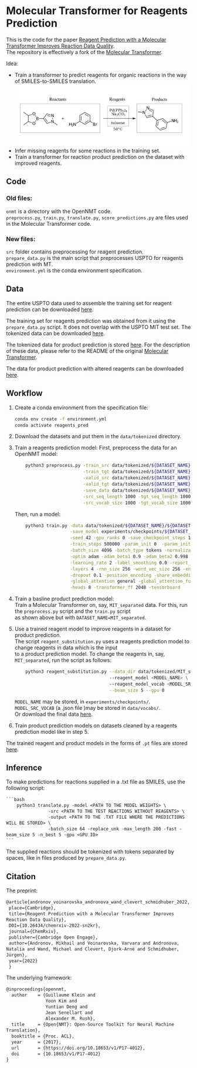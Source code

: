 # Molecular Transformer for Reagents Prediction
This is the code for the paper [Reagent Prediction with a Molecular Transformer Improves Reaction Data Quality](https://doi.org/10.1039/D2SC06798F).  
The repository is effectively a fork of the [Molecular Transformer](https://github.com/pschwllr/MolecularTransformer).  

Idea:
  * Train a transformer to predict reagents for organic reactions in the way of SMILES-to-SMILES translation.
  ![](reactants_vs_reagents.png "")
  * Infer missing reagents for some reactions in the training set.
  * Train a transformer for reaction product prediction on the dataset with improved reagents.

## Code
### Old files:
`onmt` is a directory with the OpenNMT code.  
`preprocess.py`, `train.py`, `translate.py`, `score_predictions.py` are files used in the Molecular Transformer code.
### New files: 
`src` folder contains preprocessing for reagent prediction.  
`prepare_data.py` is the main script that preprocesses USPTO for reagents prediction with MT.  
`environment.yml` is the conda environment specification.

## Data
The entire USPTO data used to assemble the training set for reagent prediction can be downloaded [here](https://ibm.ent.box.com/v/ReactionSeq2SeqDataset). 

The training set for reagents prediction was obtained from it using the `prepare_data.py` script. It does not overlap with the USPTO MIT test set. The tokenized data can be downloaded [here](https://drive.google.com/drive/folders/1Z-8UsXqScwtV4s9oXYYY1OcbDaYvxLWi?usp=sharing).

The tokenized data for product prediction is stored [here](https://ibm.box.com/v/MolecularTransformerData). For the description of these data, please refer to the README of the original [Molecular Transformer](https://github.com/pschwllr/MolecularTransformer).

The data for product prediction with altered reagents can be downloaded [here](https://drive.google.com/drive/folders/1Cr8AsAIYSGaXJuBnlVflBax3ZbEbq89s?usp=sharing).

## Workflow
 1. Create a conda environment from the specification file:
    ```bash
    conda env create -f environment.yml
    conda activate reagents_pred
    ```
 2. Download the datasets and put them in the `data/tokenized` directory.

 3. Train a reagents prediction model:
    First, preprocess the data for an OpenNMT model:
    ```bash
        python3 preprocess.py -train_src data/tokenized/${DATASET_NAME}/src-train.txt \
                              -train_tgt data/tokenized/${DATASET_NAME}/tgt-train.txt \
                              -valid_src data/tokenized/${DATASET_NAME}/src-val.txt \
                              -valid_tgt data/tokenized/${DATASET_NAME}/tgt-val.txt \
                              -save_data data/tokenized/${DATASET_NAME}/${DATASET_NAME} \
                              -src_seq_length 1000 -tgt_seq_length 1000 \
                              -src_vocab_size 1000 -tgt_vocab_size 1000 -share_vocab
    ```
    
    Then, run a model:
    ```bash
        python3 train.py -data data/tokenized/${DATASET_NAME}/${DATASET_NAME} \
                         -save_model experiments/checkpoints/${DATASET_NAME}/${DATASET_NAME}_model \
                         -seed 42 -gpu_ranks 0 -save_checkpoint_steps 10000 -keep_checkpoint 20 \
                         -train_steps 500000 -param_init 0  -param_init_glorot -max_generator_batches 32 \
                         -batch_size 4096 -batch_type tokens -normalization tokens -max_grad_norm 0  -accum_count 4 \
                         -optim adam -adam_beta1 0.9 -adam_beta2 0.998 -decay_method noam -warmup_steps 8000  \
                         -learning_rate 2 -label_smoothing 0.0 -report_every 10 \
                         -layers 4 -rnn_size 256 -word_vec_size 256 -encoder_type transformer -decoder_type transformer \
                         -dropout 0.1 -position_encoding -share_embeddings \
                         -global_attention general -global_attention_function softmax -self_attn_type scaled-dot \
                         -heads 8 -transformer_ff 2048 -tensorboard
    ```
 5. Train a basline product prediction model:  
    Train a Molecular Transformer on, say, `MIT_separated` data. For this, run the `preprocess.py` script and the `train.py` script  
    as shown above but with `DATASET_NAME=MIT_separated`.

 6. Use a trained reagent model to improve reagents in a dataset for product prediction.   
    The script `reagent_substitution.py` uses a reagents prediction model to change reagents in data which is the input  
    to a product prediction model. To change the reagents in, say, `MIT_separated`, run the script as follows:
    ```bash
        python3 reagent_substitution.py --data_dir data/tokenized/MIT_separated \ 
                                        --reagent_model <MODEL_NAME> \ 
                                        --reagent_model_vocab <MODEL_SRC_VOCAB> \
                                        --beam_size 5 --gpu 0
    ```
    `MODEL_NAME` may be stored, in `experiments/checkpoints/`.
    `MODEL_SRC_VOCAB` (a .json file )may be stored in `data/vocabs/`.  
    Or download the final data [here](https://drive.google.com/drive/folders/1Cr8AsAIYSGaXJuBnlVflBax3ZbEbq89s?usp=sharing).
    
  7. Train product prediction models on datasets cleaned by a reagents prediction model like in step 5.   

The trained reagent and product models in the forms of `.pt` files are stored [here](https://drive.google.com/drive/folders/1weP5wG_wzd9qb3RVnCz0JjyB-TJF-5yQ).

## Inference
To make predictions for reactions supplied in a .txt file as SMILES, use the following script:

    ```bash
        python3 translate.py -model <PATH TO THE MODEL WEIGHTS> \
                    -src <PATH TO THE TEST REACTIONS WITHOUT REAGENTS> \
                    -output <PATH TO THE .TXT FILE WHERE THE PREDICTIONS WILL BE STORED> \
                    -batch_size 64 -replace_unk -max_length 200 -fast -beam_size 5 -n_best 5 -gpu <GPU ID>
    ```
The supplied reactions should be tokenized with tokens separated by spaces, like in files produced by `prepare_data.py`.

## Citation
The preprint: 
```
@article{andronov_voinarovska_andronova_wand_clevert_schmidhuber_2022, 
 place={Cambridge}, 
 title={Reagent Prediction with a Molecular Transformer Improves Reaction Data Quality}, 
 DOI={10.26434/chemrxiv-2022-sn2kr}, 
 journal={ChemRxiv},
 publisher={Cambridge Open Engage}, 
 author={Andronov, Mikhail and Voinarovska, Varvara and Andronova, Natalia and Wand, Michael and Clevert, Djork-Arné and Schmidhuber, Jürgen}, 
 year={2022}
 } 
```

The underlying framework:

```
@inproceedings{opennmt,
  author    = {Guillaume Klein and
               Yoon Kim and
               Yuntian Deng and
               Jean Senellart and
               Alexander M. Rush},
  title     = {Open{NMT}: Open-Source Toolkit for Neural Machine Translation},
  booktitle = {Proc. ACL},
  year      = {2017},
  url       = {https://doi.org/10.18653/v1/P17-4012},
  doi       = {10.18653/v1/P17-4012}
}
```
